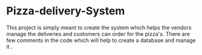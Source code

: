 # Pizza-delivery-System
This project is simply meant to create the system which helps the vendors manage the deliveries and customers can order for the pizza's.
There are few comments in the code which will help to create a database and manage it .
